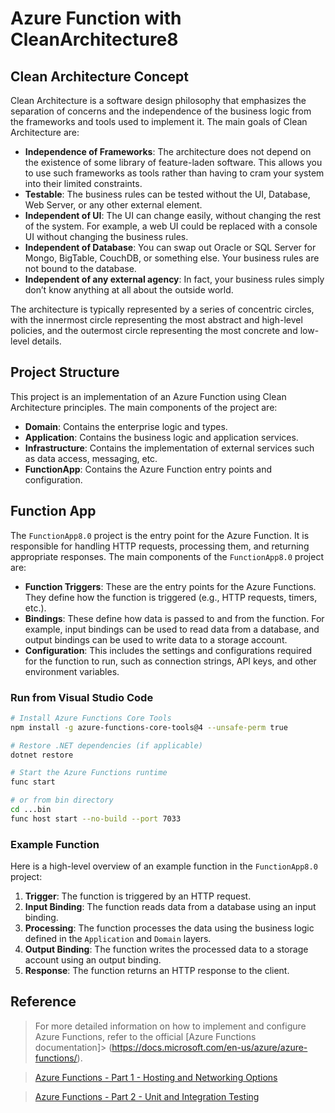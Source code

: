 ﻿# Azure Function with CleanArchitecture8

## Clean Architecture Concept

Clean Architecture is a software design philosophy that emphasizes the separation of concerns and the independence of the business logic from the frameworks and tools used to implement it. The main goals of Clean Architecture are:

- **Independence of Frameworks**: The architecture does not depend on the existence of some library of feature-laden software. This allows you to use such frameworks as tools rather than having to cram your system into their limited constraints.
- **Testable**: The business rules can be tested without the UI, Database, Web Server, or any other external element.
- **Independent of UI**: The UI can change easily, without changing the rest of the system. For example, a web UI could be replaced with a console UI without changing the business rules.
- **Independent of Database**: You can swap out Oracle or SQL Server for Mongo, BigTable, CouchDB, or something else. Your business rules are not bound to the database.
- **Independent of any external agency**: In fact, your business rules simply don’t know anything at all about the outside world.

The architecture is typically represented by a series of concentric circles, with the innermost circle representing the most abstract and high-level policies, and the outermost circle representing the most concrete and low-level details.

## Project Structure

This project is an implementation of an Azure Function using Clean Architecture principles. The main components of the project are:

- **Domain**: Contains the enterprise logic and types.
- **Application**: Contains the business logic and application services.
- **Infrastructure**: Contains the implementation of external services such as data access, messaging, etc.
- **FunctionApp**: Contains the Azure Function entry points and configuration.

## Function App

The `FunctionApp8.0` project is the entry point for the Azure Function. It is responsible for handling HTTP requests, processing them, and returning appropriate responses. The main components of the `FunctionApp8.0` project are:

- **Function Triggers**: These are the entry points for the Azure Functions. They define how the function is triggered (e.g., HTTP requests, timers, etc.).
- **Bindings**: These define how data is passed to and from the function. For example, input bindings can be used to read data from a database, and output bindings can be used to write data to a storage account.
- **Configuration**: This includes the settings and configurations required for the function to run, such as connection strings, API keys, and other environment variables.

### Run from Visual Studio Code

```bash
# Install Azure Functions Core Tools
npm install -g azure-functions-core-tools@4 --unsafe-perm true

# Restore .NET dependencies (if applicable)
dotnet restore

# Start the Azure Functions runtime
func start

# or from bin directory
cd ...bin
func host start --no-build --port 7033

```

### Example Function

Here is a high-level overview of an example function in the `FunctionApp8.0` project:

1. **Trigger**: The function is triggered by an HTTP request.
2. **Input Binding**: The function reads data from a database using an input binding.
3. **Processing**: The function processes the data using the business logic defined in the `Application` and `Domain` layers.
4. **Output Binding**: The function writes the processed data to a storage account using an output binding.
5. **Response**: The function returns an HTTP response to the client.

## Reference

> For more detailed information on how to implement and configure Azure Functions, refer to the official [Azure Functions documentation]> (https://docs.microsoft.com/en-us/azure/azure-functions/).

> [Azure Functions - Part 1 - Hosting and Networking Options](https://techcommunity.microsoft.com/blog/fasttrackforazureblog/azure-functions---part-1---hosting-and-networking-options/3746795)

> [Azure Functions - Part 2 - Unit and Integration Testing](https://techcommunity.microsoft.com/blog/fasttrackforazureblog/azure-functions---part-2---unit-and-integration-testing/3769764)

